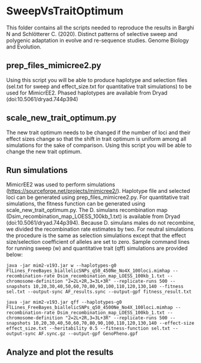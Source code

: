 # SweepVsTraitOptimum

This folder contains all the scripts needed to reproduce the results in Barghi N and Schlötterer C. (2020). Distinct patterns of selective sweep and polygenic adaptation in evolve and re-sequence studies. Genome Biology and Evolution.

## prep_files_mimicree2.py

Using this script you will be able to produce haplotype and selection files (sel.txt for sweep and effect_size.txt for quantitative trait simulations) to be used for MimicrEE2. Phased haplotypes are available from Dryad (doi:10.5061/dryad.744p394)

## scale_new_trait_optimum.py

The new trait optimum needs to be changed if the number of loci and their effect sizes change so that the shift in trait optimum is uniform among all simulations for the sake of comparison. Using this script you will be able to change the new trait optimum.

## Run simulations

MimicrEE2 was used to perform simulations (https://sourceforge.net/projects/mimicree2/). Haplotype file and selected loci can be generated using prep_files_mimicree2.py. For quantitative trait simulations, the fitness function can be generated using scale_new_trait_optimum.py. The D. simulans recombination map (Dsim_recombination_map_LOESS_100kb_1.txt) is available from Dryad (doi:10.5061/dryad.744p394). Because D. simulans males do not recombine, we divided the recombination rate estimates by two. For neutral simulations the procedure is the same as selection simulations except that the effect size/selection coefficient of alleles are set to zero. Sample command lines for running sweep (w) and quantitative trait (qff) simulations are provided below:

```
java -jar mim2-v193.jar w --haplotypes-g0 FlLines_FreeBayes_biallelicSNPs_q50_450Ne_No4X_100loci.mimhap --recombination-rate Dsim_recombination_map_LOESS_100kb_1.txt --chromosome-definition "2=2L+2R,3=3L+3R" --replicate-runs 500 --snapshots 10,20,30,40,50,60,70,80,90,100,110,120,130,140 --fitness sel.txt --output-sync AF_results.sync --output-gpf fitness_result.txt

java -jar mim2-v193.jar qff --haplotypes-g0 FlLines_FreeBayes_biallelicSNPs_q50_4500Ne_No4X_100loci.mimhap --recombination-rate Dsim_recombination_map_LOESS_100kb_1.txt --chromosome-definition "2=2L+2R,3=3L+3R" --replicate-runs 500 --snapshots 10,20,30,40,50,60,70,80,90,100,110,120,130,140 --effect-size effect_size.txt --heritability 0.5 --fitness-function sel.txt --output-sync AF.sync.gz --output-gpf GenoPheno.gpf

```

## Analyze and plot the results


